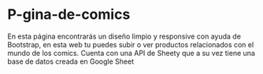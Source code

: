 # P-gina-de-comics
En esta página encontrarás un diseño limpio y responsive con ayuda de Bootstrap, en esta web tu puedes subir o ver productos relacionados con el mundo de los comics. Cuenta con una API de Sheety que a su vez tiene una base de datos creada en Google Sheet
